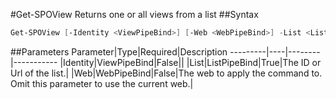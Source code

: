 #Get-SPOView
Returns one or all views from a list
##Syntax
```powershell
Get-SPOView [-Identity <ViewPipeBind>] [-Web <WebPipeBind>] -List <ListPipeBind>
```


##Parameters
Parameter|Type|Required|Description
---------|----|--------|-----------
|Identity|ViewPipeBind|False||
|List|ListPipeBind|True|The ID or Url of the list.|
|Web|WebPipeBind|False|The web to apply the command to. Omit this parameter to use the current web.|
